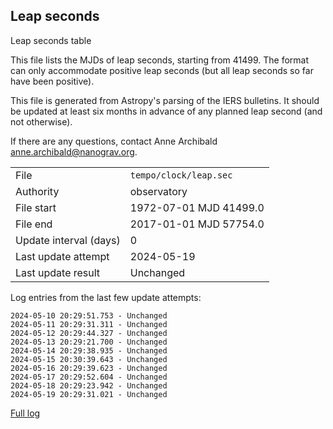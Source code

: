 
## Leap seconds

Leap seconds table

This file lists the MJDs of leap seconds, starting from 41499.
The format can only accommodate positive leap seconds (but all
leap seconds so far have been positive).

This file is generated from Astropy's parsing of the IERS
bulletins. It should be updated at least six months in advance
of any planned leap second (and not otherwise).

If there are any questions, contact Anne Archibald
<anne.archibald@nanograv.org>.

|     |     |
|:--- |:--- |
| File | `tempo/clock/leap.sec` |
| Authority | observatory |
| File start | 1972-07-01 MJD 41499.0 |
| File end | 2017-01-01 MJD 57754.0 |
| Update interval (days) | 0 |
| Last update attempt | 2024-05-19 |
| Last update result | Unchanged |

Log entries from the last few update attempts:
```
2024-05-10 20:29:51.753 - Unchanged
2024-05-11 20:29:31.311 - Unchanged
2024-05-12 20:29:44.327 - Unchanged
2024-05-13 20:29:21.700 - Unchanged
2024-05-14 20:29:38.935 - Unchanged
2024-05-15 20:30:39.643 - Unchanged
2024-05-16 20:29:39.623 - Unchanged
2024-05-17 20:29:52.604 - Unchanged
2024-05-18 20:29:23.942 - Unchanged
2024-05-19 20:29:31.021 - Unchanged
```
[Full log](https://raw.githubusercontent.com/ipta/pulsar-clock-corrections/main/log/tempo/clock/leap.sec.log)
